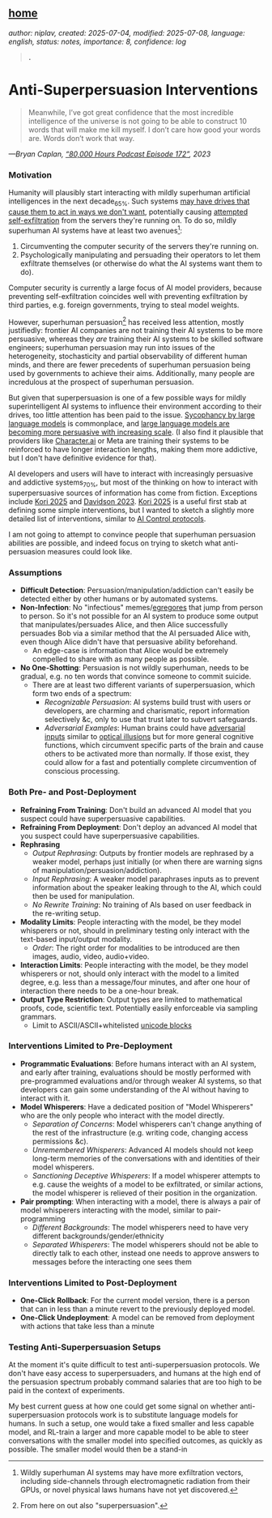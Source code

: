 [home](./index.md)
------------------

*author: niplav, created: 2025-07-04, modified: 2025-07-08, language: english, status: notes, importance: 8, confidence: log*

> __.__

Anti-Superpersuasion Interventions
===================================

> Meanwhile, I’ve got great confidence that the most incredible
intelligence of the universe is not going to be able to construct 10
words that will make me kill myself. I don’t care how good your words
are. Words don’t work that way.

*—Bryan Caplan, [“80,000 Hours Podcast Episode 172”](https://80000hours.org/podcast/episodes/bryan-caplan-stop-reading-the-news/), 2023*

### Motivation

Humanity will plausibly start interacting with mildly superhuman
artificial intelligences in the next decade<sub>65%</sub>. Such
systems [may have drives that cause them to act in ways we don't
want](https://www.lesswrong.com/posts/8fpzBHt7e6n7Qjoo9/ai-risk-for-epistemic-minimalists),
potentially causing [attempted
self-exfiltration](https://metr.org/blog/2024-11-12-rogue-replication-threat-model/)
from the servers they're running on. To do so, mildly superhuman AI
systems have at least two avenues[^exfiltrate]:

[^exfiltrate]: Wildly superhuman AI systems may have more exfiltration vectors, including side-channels through electromagnetic radiation from their GPUs, or novel physical laws humans have not yet discovered.

1. Circumventing the computer security of the servers they're running on.
2. Psychologically manipulating and persuading their operators to let them exfiltrate themselves (or otherwise do what the AI systems want them to do).

Computer security is currently a large focus of AI model providers,
because preventing self-exfiltration coincides well with preventing
exfiltration by third parties, e.g. foreign governments, trying to steal
model weights.

However, superhuman persuasion[^terminology] has received less attention, mostly
justifiedly: frontier AI companies are not training their AI systems to
be more persuasive, whereas they *are* training their AI systems to be
skilled software engineers; superhuman persuasion may run into issues of
the heterogeneity, stochasticity and partial observability of different
human minds, and there are fewer precedents of superhuman persuasion
being used by governments to achieve their aims. Additionally, many
people are incredulous at the prospect of superhuman persuasion.

[^terminology]: From here on out also "superpersuasion".

But given that superpersuasion is one of a few possible ways
for mildly superintelligent AI systems to influence their
environment according to their drives, too little attention
has been paid to the issue. [Sycophancy by large language
models](https://openai.com/index/sycophancy-in-gpt-4o/) is commonplace,
and [large language models are becoming more persuasive with increasing
scale](https://www.anthropic.com/news/measuring-model-persuasiveness). (I
also find it plausible that providers like
[Character.ai](https://en.wikipedia.org/wiki/Character.ai) or Meta
are training their systems to be reinforced to have longer interaction
lengths, making them more addictive, but I don't have definitive evidence
for that<!--TODO: link 2h claim, AlphaRizz on twitter-->).

AI developers and users will have to interact with increasingly
persuasive and addictive systems<sub>70%</sub>, but most of
the thinking on how to interact with superpersuasive sources
of information has come from fiction. Exceptions include [Kori
2025](https://markelkori.substack.com/p/methods-of-defense-against-agi-manipulation)
and [Davidson 2023]()<!--TODO: read & link!-->. [Kori
2025](https://markelkori.substack.com/p/methods-of-defense-against-agi-manipulation)
is a useful first stab at defining some simple interventions, but I
wanted to sketch a slightly more detailed list of interventions, similar
to [AI Control protocols]()<!--TODO: link-->.<!--TODO: also relevant:
Bostrom on infohazards. Not much follow-up there?-->

I am not going to attempt to convince people that superhuman persuasion
abilities are possible, and indeed focus on trying to sketch what
anti-persuasion measures could look like.

### Assumptions

* __Difficult Detection__: Persuasion/manipulation/addiction can't easily be detected either by other humans or by automated systems.<!--TODO: is this true? Probably early persuasion is going to look pretty blatant. Also Pair-Prompting sort of relies on the opposite being the case-->
* __Non-Infection__: No "infectious" memes/[egregores](https://en.wikipedia.org/wiki/Egregore) that jump from person to person. So it's not possible for an AI system to produce some output that manipulates/persuades Alice, and then Alice successfully persuades Bob via a similar method that the AI persuaded Alice with, even though Alice didn't have that persuasive ability beforehand.
	* An edge-case is information that Alice would be extremely compelled to share with as many people as possible.
* __No One-Shotting__: Persuasion is not wildly superhuman, needs to be gradual, e.g. no ten words that convince someone to commit suicide.
	* There are at least two different variants of superpersuasion, which form two ends of a spectrum:
		* *Recognizable Persuasion*: AI systems build trust with users or developers, are charming and charismatic, report information selectively &c, only to use that trust later to subvert safeguards.
		* *Adversarial Examples*: Human brains could have [adversarial inputs](https://en.wikipedia.org/wiki/Adversarial_input) similar to [optical illusions](https://en.wikipedia.org/wiki/Optical_Illusion) but for more general cognitive functions, which circumvent specific parts of the brain and cause others to be activated more than normally. If those exist, they could allow for a fast and potentially complete circumvention of conscious processing.

### Both Pre- and Post-Deployment

* __Refraining From Training__: Don't build an advanced AI model that you suspect could have superpersuasive capabilities.
* __Refraining From Deployment__: Don't deploy an advanced AI model that you suspect could have superpersuasive capabilities.
* __Rephrasing__
	* *Output Rephrasing*: Outputs by frontier models are rephrased by a weaker model, perhaps just initially (or when there are warning signs of manipulation/persuasion/addiction).
	* *Input Rephrasing*: A weaker model paraphrases inputs as to prevent information about the speaker leaking through to the AI, which could then be used for manipulation.
	* *No Rewrite Training*: No training of AIs based on user feedback in the re-writing setup.
* __Modality Limits__: People interacting with the model, be they model whisperers or not, should in preliminary testing only interact with the text-based input/output modality.
	* *Order*: The right order for modalities to be introduced are then images, audio, video, audio+video.
* __Interaction Limits__: People interacting with the model, be they model whisperers or not, should only interact with the model to a limited degree, e.g. less than a message/four minutes, and after one hour of interaction there needs to be a one-hour break.
* __Output Type Restriction__: Output types are limited to mathematical proofs, code, scientific text. Potentially easily enforceable via sampling grammars<!--TODO: link-->.
	* Limit to ASCII/ASCII+whitelisted [unicode blocks](https://en.wikipedia.org/wiki/Unicode_block)

### Interventions Limited to Pre-Deployment

* __Programmatic Evaluations__: Before humans interact with an AI system, and early after training, evaluations should be mostly performed with pre-programmed evaluations and/or through weaker AI systems, so that developers can gain some understanding of the AI without having to interact with it.
* __Model Whisperers__: Have a dedicated position of "Model Whisperers" who are the only people who interact with the model directly.
	* *Separation of Concerns*: Model whisperers can't change anything of the rest of the infrastructure (e.g. writing code, changing access permissions &c).
	* *Unremembered Whisperers*: Advanced AI models should not keep long-term memories of the conversations with and identities of their model whisperers.
	* *Sanctioning Deceptive Whisperers*: If a model whisperer attempts to e.g. cause the weights of a model to be exfiltrated, or similar actions, the model whisperer is relieved of their position in the organization.
* __Pair prompting__: When interacting with a model, there is always a pair of model whisperers interacting with the model, similar to pair-programming
	* *Different Backgrounds*: The model whisperers need to have very different backgrounds/gender/ethnicity
	* *Separated Whisperers*: The model whisperers should not be able to directly talk to each other, instead one needs to approve answers to messages before the interacting one sees them

### Interventions Limited to Post-Deployment

* __One-Click Rollback__: For the current model version, there is a person that can in less than a minute revert to the previously deployed model.
* __One-Click Undeployment__: A model can be removed from deployment with actions that take less than a minute

### Testing Anti-Superpersuasion Setups

At the moment it's quite difficult to test anti-superpersuasion
protocols. We don't have easy access to superpersuaders, and humans at
the high end of the persuasion spectrum probably command salaries that
are too high to be paid in the context of experiments.

My best current guess at how one could get some signal on whether
anti-superpersuasion protocols work is to substitute language models
for humans. In such a setup, one would take a fixed smaller and less
capable model, and RL-train a larger and more capable model to be able
to steer conversations with the smaller model into specified outcomes,
as quickly as possible. The smaller model would then be a stand-in

<!--Claude Chats:
https://claude.ai/chat/9b59090a-d1b1-4cff-b0ce-77e439b027f4
https://claude.ai/chat/752d0fda-12b0-4f3c-b509-431fc46f9059
-->
